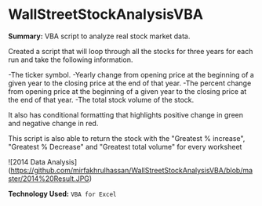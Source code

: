 # WallStreetStockAnalysisVBA

**Summary:** VBA script to analyze real stock market data.

Created a script that will loop through all the stocks for three years for each run and take the following information.

-The ticker symbol.
-Yearly change from opening price at the beginning of a given year to the closing price at the end of that year.
-The percent change from opening price at the beginning of a given year to the closing price at the end of that year.
-The total stock volume of the stock.


It also has conditional formatting that highlights positive change in green and negative change in red.

This script is also able to return the stock with the "Greatest % increase", "Greatest % Decrease" and "Greatest total volume" for every worksheet

![2014 Data Analysis] (https://github.com/mirfakhrulhassan/WallStreetStockAnalysisVBA/blob/master/2014%20Result.JPG)

**Technology Used:** ``VBA for Excel``
